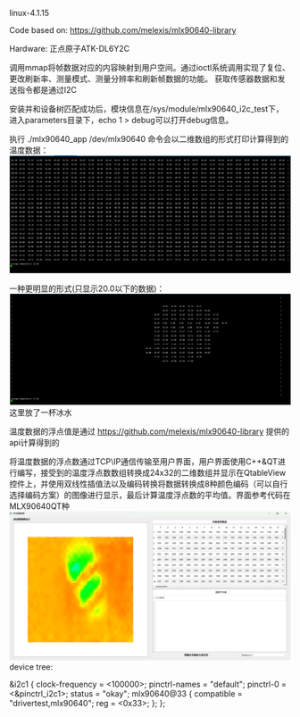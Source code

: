 linux-4.1.15

Code based on:
https://github.com/melexis/mlx90640-library

Hardware:
正点原子ATK-DL6Y2C

调用mmap将帧数据对应的内容映射到用户空间。通过ioctl系统调用实现了复位、更改刷新率、测量模式、测量分辨率和刷新帧数据的功能。
获取传感器数据和发送指令都是通过I2C

安装并和设备树匹配成功后，模块信息在/sys/module/mlx90640_i2c_test下，进入parameters目录下，echo 1 > debug可以打开debug信息。

执行 ./mlx90640_app /dev/mlx90640 命令会以二维数组的形式打印计算得到的温度数据：
![Example Image](./images/image1.png)

一种更明显的形式(只显示20.0以下的数据)：
![Anather Example](./images/image2.png)
这里放了一杯冰水

温度数据的浮点值是通过 https://github.com/melexis/mlx90640-library 提供的api计算得到的

将温度数据的浮点数通过TCP\IP通信传输至用户界面，用户界面使用C++&QT进行编写，接受到的温度浮点数数组转换成24x32的二维数组并显示在QtableView控件上，并使用双线性插值法以及编码转换将数据转换成8种颜色编码（可以自行选择编码方案）的图像进行显示，最后计算温度浮点数的平均值。界面参考代码在MLX90640QT种
![Anather Example](./images/image3.png)
device tree:

&i2c1 {
    clock-frequency = <100000>;
    pinctrl-names = "default";
    pinctrl-0 = <&pinctrl_i2c1>;
    status = "okay";
    mlx90640@33 {
        compatible = "drivertest,mlx90640";
        reg = <0x33>;
    };
};